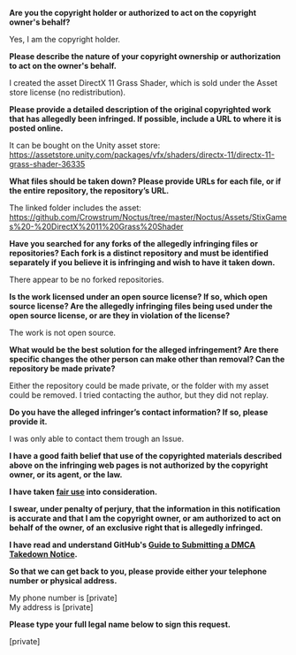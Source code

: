 **Are you the copyright holder or authorized to act on the copyright owner's behalf?**

Yes, I am the copyright holder.

**Please describe the nature of your copyright ownership or authorization to act on the owner's behalf.**

I created the asset DirectX 11 Grass Shader, which is sold under the Asset store license (no redistribution).

**Please provide a detailed description of the original copyrighted work that has allegedly been infringed. If possible, include a URL to where it is posted online.**

It can be bought on the Unity asset store: https://assetstore.unity.com/packages/vfx/shaders/directx-11/directx-11-grass-shader-36335

**What files should be taken down? Please provide URLs for each file, or if the entire repository, the repository’s URL.**

The linked folder includes the asset: https://github.com/Crowstrum/Noctus/tree/master/Noctus/Assets/StixGames%20-%20DirectX%2011%20Grass%20Shader

**Have you searched for any forks of the allegedly infringing files or repositories? Each fork is a distinct repository and must be identified separately if you believe it is infringing and wish to have it taken down.**

There appear to be no forked repositories.

**Is the work licensed under an open source license? If so, which open source license? Are the allegedly infringing files being used under the open source license, or are they in violation of the license?**

The work is not open source.

**What would be the best solution for the alleged infringement? Are there specific changes the other person can make other than removal? Can the repository be made private?**

Either the repository could be made private, or the folder with my asset could be removed. I tried contacting the author, but they did not replay.

**Do you have the alleged infringer’s contact information? If so, please provide it.**

I was only able to contact them trough an Issue.

**I have a good faith belief that use of the copyrighted materials described above on the infringing web pages is not authorized by the copyright owner, or its agent, or the law.**

**I have taken <a href="https://www.lumendatabase.org/topics/22">fair use</a> into consideration.**

**I swear, under penalty of perjury, that the information in this notification is accurate and that I am the copyright owner, or am authorized to act on behalf of the owner, of an exclusive right that is allegedly infringed.**

**I have read and understand GitHub's <a href="https://help.github.com/articles/guide-to-submitting-a-dmca-takedown-notice/">Guide to Submitting a DMCA Takedown Notice</a>.**

**So that we can get back to you, please provide either your telephone number or physical address.**

My phone number is [private]  
My address is [private]

**Please type your full legal name below to sign this request.**

[private]
